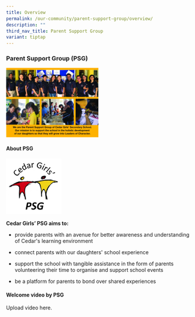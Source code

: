 ```yaml
---
title: Overview
permalink: /our-community/parent-support-group/overview/
description: ""
third_nav_title: Parent Support Group
variant: tiptap
---
```

<h3>Parent Support Group (PSG)</h3>
<div class="isomer-image-wrapper">
<img style="width:50%" height="auto" width="100%" src="/images/psg1.png">
</div>
<h4>About PSG</h4>
<div class="isomer-image-wrapper">
<img style="width:30%" height="auto" width="100%" src="/images/psg2.png">
</div>
<p><strong>Cedar Girls’ PSG aims to:</strong>
</p>
<ul data-tight="true" class="tight">
<li>
<p>provide parents with an avenue for better awareness and understanding
of Cedar's learning environment</p>
</li>
<li>
<p>connect parents with our daughters' school experience</p>
</li>
<li>
<p>support the school with tangible assistance in the form of parents volunteering
their time to organise and support school events</p>
</li>
<li>
<p>be a platform for parents to bond over shared experiences</p>
</li>
</ul>
<h4>Welcome video by PSG</h4>
<p>Upload video here.</p>
